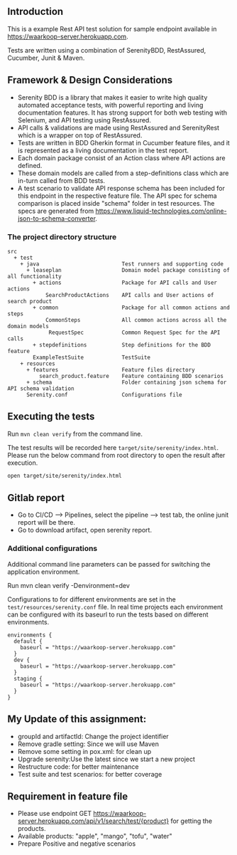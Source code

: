 ## Introduction

This is a example Rest API test solution for sample endpoint available in https://waarkoop-server.herokuapp.com. 

Tests are written using a combination of SerenityBDD, RestAssured, Cucumber, Junit & Maven.

## Framework & Design Considerations
- Serenity BDD is a library that makes it easier to write high quality automated acceptance tests, with powerful reporting and living documentation features. It has strong support for both web testing with Selenium, and API testing using RestAssured.
- API calls & validations are made using RestAssured and SerenityRest which is a wrapper on top of RestAssured.
- Tests are written in BDD Gherkin format in Cucumber feature files, and it is represented as a living documentation in the test report.
- Each domain package consist of an Action class where API actions are defined.
- These domain models are called from a step-definitions class which are in-turn called from BDD tests.
- A test scenario to validate API response schema has been included for this endpoint in the respective feature file. The API spec for schema comparison is placed inside "schema" folder in test resources. The specs are generated from https://www.liquid-technologies.com/online-json-to-schema-converter.

### The project directory structure

```Gherkin
src
  + test
    + java                          Test runners and supporting code
      + leaseplan                   Domain model package consisting of all functionality
        + actions                   Package for API calls and User actions
            SearchProductActions    API calls and User actions of search product
        + common                    Package for all common actions and steps
            CommonSteps             All common actions across all the domain models
             RequestSpec            Common Request Spec for the API calls
        + stepdefinitions           Step definitions for the BDD feature
        ExampleTestSuite            TestSuite 
    + resources
      + features                    Feature files directory
          search_product.feature    Feature containing BDD scenarios
      + schema                      Folder containing json schema for API schema validation
      Serenity.conf                 Configurations file
```
## Executing the tests 
Run `mvn clean verify` from the command line.

The test results will be recorded here `target/site/serenity/index.html`.
Please run the below command from root directory to open the result after execution.
```bash
open target/site/serenity/index.html 
```
## Gitlab report
- Go to CI/CD --> Pipelines, select the pipeline --> test tab, the online junit report will be there.
- Go to download artifact, open serenity report.

### Additional configurations

Additional command line parameters can be passed for switching the application environment.

Run mvn clean verify -Denvironment=dev

Configurations to for different environments are set in the `test/resources/serenity.conf` file. In real time projects each environment can be configured with its baseurl to run the tests based on different environments.
```
environments {
  default {
    baseurl = "https://waarkoop-server.herokuapp.com"
  }
  dev {
    baseurl = "https://waarkoop-server.herokuapp.com"
  }
  staging {
    baseurl = "https://waarkoop-server.herokuapp.com"
  }
}
```

## My Update of this assignment:
- groupId and artifactId: Change the project identifier
- Remove gradle setting: Since we will use Maven
- Remove some setting in pox.xml: for clean up
- Upgrade serenity:Use the latest since we start a new project
- Restructure code: for better maintenance
- Test suite and test scenarios: for better coverage


## Requirement in feature file 
- Please use endpoint GET https://waarkoop-server.herokuapp.com/api/v1/search/test/{product} for getting the products.
- Available products: "apple", "mango", "tofu", "water"
- Prepare Positive and negative scenarios

